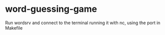 # word-guessing-game
Run wordsrv and connect to the terminal running it with nc, using the port in Makefile
